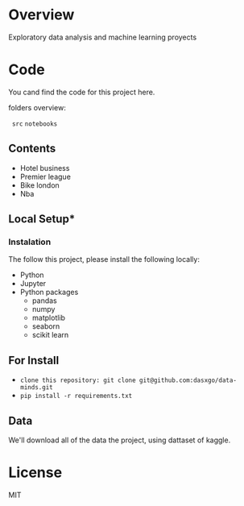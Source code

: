 # **Overview**
Exploratory data analysis and machine learning proyects 

# **Code**

You cand find the code for this project here.

folders overview:

` src`
`notebooks`

## **Contents**

- Hotel business 
- Premier league
- Bike london 
- Nba

## **Local Setup***

### **Instalation**

The follow this project, please install the following locally:

- Python
- Jupyter
- Python packages
  - pandas 
  - numpy
  - matplotlib
  - seaborn 
  - scikit learn

## For Install

- `clone this repository: git clone git@github.com:dasxgo/data-minds.git`
- `pip install -r requirements.txt`

## **Data**

We'll download all of the data the project, using dattaset of kaggle.

# **License**
MIT


